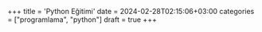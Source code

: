 +++
title = 'Python Eğitimi'
date = 2024-02-28T02:15:06+03:00
categories = ["programlama", "python"]
draft = true
+++
